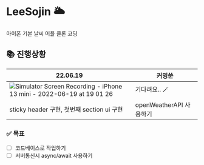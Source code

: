 # LeeSojin 🌥 
아이폰 기본 날씨 어플 클론 코딩

## 📚 진행상황
|22.06.19| 커밍쑨 |
|---|---|
| ![Simulator Screen Recording - iPhone 13 mini - 2022-06-19 at 19 01 26](https://user-images.githubusercontent.com/54045865/174475737-401eba59-e4a8-4aad-bf87-e81cb43705a4.gif)| 기다려요.. 🪄|
| sticky header 구현, 첫번째 section ui 구현 | openWeatherAPI 사용하기 |

### ✅ 목표
- [ ] 코드베이스로 작업하기 
- [ ] 서버통신시 async/await 사용하기 
